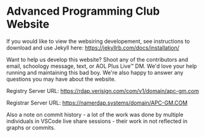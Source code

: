 # Advanced Programming Club Website

If you would like to view the websiring developement, see instructions to download and use Jekyll here: https://jekyllrb.com/docs/installation/

Want to help us develop this website? Shoot any of the contributors and email, schoology message, text, or AOL Plus Live™ DM. 
We'd love your help running and maintaining this bad boy. We're also happy to answer any questions you may have about the website. 


Registry Server URL: https://rdap.verisign.com/com/v1/domain/apc-gm.com

Registrar Server URL: https://namerdap.systems/domain/APC-GM.COM

Also a note on commit history - a lot of the work was done by multiple individuals in VSCode live share sessions - their work in not reflected in graphs or commits. 
